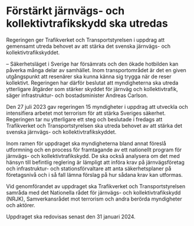 # Förstärkt järnvägs- och kollektivtrafikskydd ska utredas

Regeringen ger Trafikverket och Transportstyrelsen i uppdrag att gemensamt utreda behovet av att stärka det svenska järnvägs- och kollektivtrafikskyddet.

– Säkerhetsläget i Sverige har försämrats och den ökade hotbilden kan påverka många delar av samhället. Inom transportområdet är det en given utgångspunkt att resenärer ska kunna känna sig trygga när de reser kollektivt. Regeringen har därför beslutat att myndigheterna ska utreda ytterligare åtgärder som stärker skyddet för järnväg och kollektivtrafik, säger infrastruktur- och bostadsminister Andreas Carlson.

Den 27 juli 2023 gav regeringen 15 myndigheter i uppdrag att utveckla och intensifiera arbetet mot terrorism för att stärka Sveriges säkerhet. Regeringen tar nu ytterligare ett steg och beslutade i fredags att Trafikverket och Transportstyrelsen ska utreda behovet av att stärka det svenska järnvägs- och kollektivtrafikskyddet.

Inom ramen för uppdraget ska myndigheterna bland annat föreslå utformning och en process för framtagande av ett nationellt program för järnvägs- och kollektivtrafikskydd. De ska också analysera om det med hänsyn till befintlig reglering är lämpligt att införa krav på järnvägsföretag och infrastruktur- och stationsförvaltare att anta säkerhetsplaner på företagsnivå och i så fall lämna förslag på hur sådana krav kan utformas.

Vid genomförandet av uppdraget ska Trafikverket och Transportstyrelsen samråda med det Nationella rådet för järnvägs- och kollektivtrafikskydd (NRJK), Samverkansrådet mot terrorism och andra berörda myndigheter och aktörer.

Uppdraget ska redovisas senast den 31 januari 2024.
